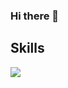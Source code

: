 ### Hi there 👋

## Skills

<img src="{https://img.shields.io/badge/C-00599C?style=for-the-badge&logo=c&logoColor=white}"/>
